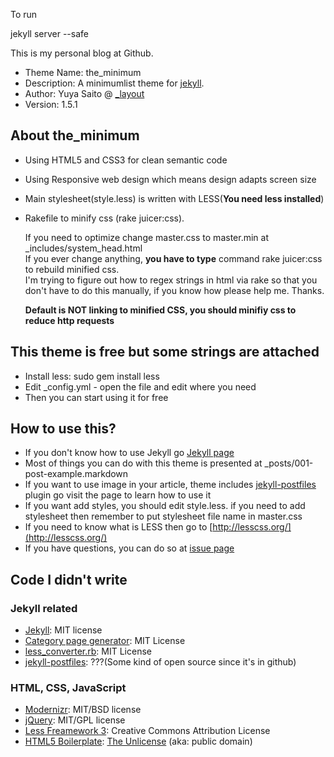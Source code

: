 To run

jekyll server --safe

This is my personal blog at Github.

* Theme Name: the\_minimum
* Description: A minimumlist theme for [jekyll](https://github.com/mojombo/jekyll).
* Author: Yuya Saito @ [\_layout](http://www.layouts-the.me/)
* Version: 1.5.1

## About the\_minimum

* Using HTML5 and CSS3 for clean semantic code
* Using Responsive web design which means design adapts screen size
* Main stylesheet(style.less) is written with LESS(**You need less installed**)
* Rakefile to minify css (rake juicer:css).
  
  If you need to optimize change master.css to master.min at \_includes/system\_head.html  
  If you ever change anything, **you have to type** command rake juicer:css to
  rebuild minified css.  
  I'm trying to figure out how to regex strings in html via rake so that you
  don't have to do this manually, if you know how please help me. Thanks.

  **Default is NOT linking to minified CSS, you should minifiy css to reduce
  http requests**

## This theme is free but some strings are attached

* Install less: sudo gem install less
* Edit \_config.yml - open the file and edit where you need
* Then you can start using it for free

## How to use this?

* If you don't know how to use Jekyll go [Jekyll page](https://github.com/mojombo/jekyll)
* Most of things you can do with this theme is presented at \_posts/001-post-example.markdown
* If you want to use image in your article, theme includes [jekyll-postfiles](https://github.com/indirect/jekyll-postfiles) plugin go visit the page to learn how to use it
* If you want add styles, you should edit style.less. if you need to add stylesheet then remember to put stylesheet file name in master.css
* If you need to know what is LESS then go to [http://lesscss.org/](http://lesscss.org/)
* If you have questions, you can do so at [issue page](https://github.com/studiomohawk/jekyll-theme-the_minimum/issues)

## Code I didn't write

### Jekyll related

* [Jekyll](https://github.com/mojombo/jekyll): MIT license
* [Category page generator](http://recursive-design.com/blog/2010/12/08/jekyll-plugins-for-categories-projects-and-sitemaps/): MIT License
* [less\_converter.rb](https://github.com/tatey/jekyll_plugins/blob/master/less_converter.rb): MIT License
* [jekyll-postfiles](https://github.com/indirect/jekyll-postfiles): ???(Some
  kind of open source since it's in github)
 
### HTML, CSS, JavaScript

* [Modernizr](http://www.modernizr.com/): MIT/BSD license
* [jQuery](http://jquery.com/): MIT/GPL license
* [Less Freamework 3](http://lessframework.com/): Creative Commons Attribution License
* [HTML5 Boilerplate](http://html5boilerplate.com/): [The Unlicense](http://unlicense.org) (aka: public domain)
